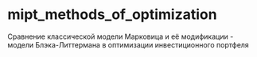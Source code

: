 # mipt_methods_of_optimization
Сравнение классической модели Марковица и её модификации - модели Блэка-Литтермана в оптимизации инвестиционного портфеля
